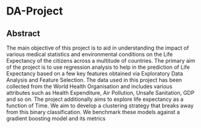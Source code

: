 # DA-Project

## Abstract
The main objective of this project is to aid in understanding the impact of various medical statistics and environmental conditions on the Life Expectancy of the citizens across a multitude of countries. The primary aim of the project is to use regression analysis to help in the prediction of Life Expectancy based on a few key features obtained via Exploratory Data Analysis and Feature Selection. The data used in this project has been collected from the World Health Organisation and includes various attributes such as Health Expenditure, Air Pollution, Unsafe Sanitation, GDP and so on. The project additionally aims to explore life expectancy as a function of Time. We aim to develop a clustering strategy that breaks away from this binary classification. We benchmark these models against a gradient boosting model and its metrics
